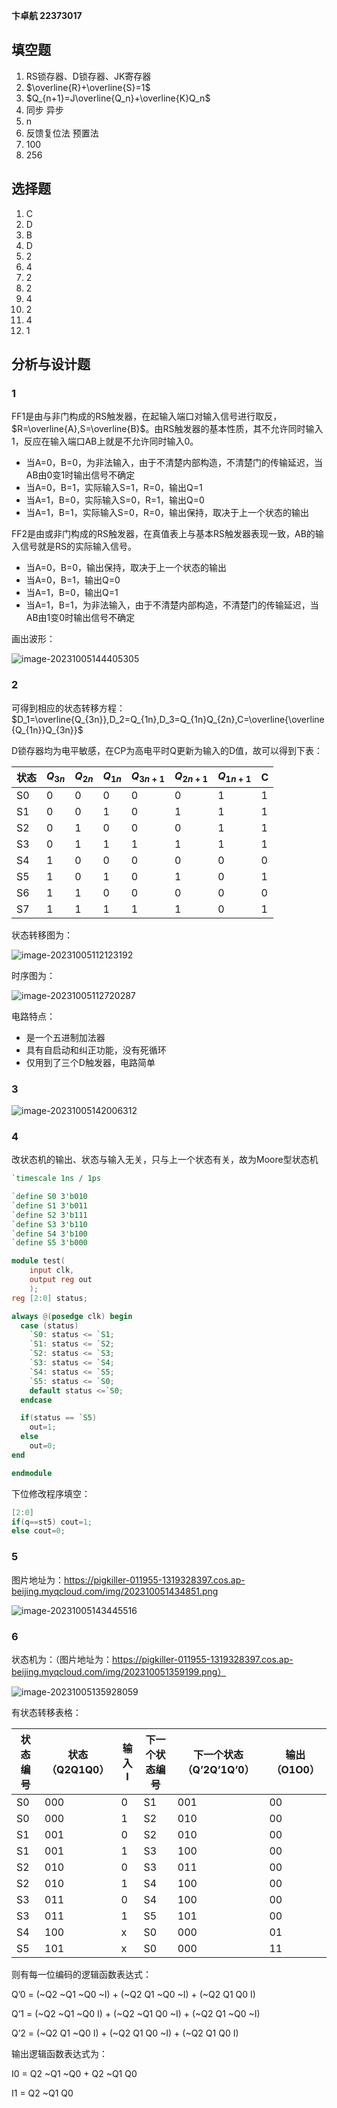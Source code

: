 **卞卓航 22373017**

## 填空题

1. RS锁存器、D锁存器、JK寄存器
2. $\overline{R}+\overline{S}=1$
3. $Q_{n+1}=J\overline{Q_n}+\overline{K}Q_n$
4. 同步 异步
5. n
6. 反馈复位法 预置法
7. 100
8. 256

## 选择题

1. C
2. D
3. B
4. D
5. 2
6. 4
7. 2
8. 2
9. 4
10. 2
11. 4
12. 1

## 分析与设计题

### 1

FF1是由与非门构成的RS触发器，在起输入端口对输入信号进行取反，$R=\overline{A},S=\overline{B}$。由RS触发器的基本性质，其不允许同时输入1，反应在输入端口AB上就是不允许同时输入0。

- 当A=0，B=0，为非法输入，由于不清楚内部构造，不清楚门的传输延迟，当AB由0变1时输出信号不确定
- 当A=0，B=1，实际输入S=1，R=0，输出Q=1
- 当A=1，B=0，实际输入S=0，R=1，输出Q=0
- 当A=1，B=1，实际输入S=0，R=0，输出保持，取决于上一个状态的输出

FF2是由或非门构成的RS触发器，在真值表上与基本RS触发器表现一致，AB的输入信号就是RS的实际输入信号。

- 当A=0，B=0，输出保持，取决于上一个状态的输出
- 当A=0，B=1，输出Q=0
- 当A=1，B=0，输出Q=1
- 当A=1，B=1，为非法输入，由于不清楚内部构造，不清楚门的传输延迟，当AB由1变0时输出信号不确定

画出波形：

![image-20231005144405305](https://pigkiller-011955-1319328397.cos.ap-beijing.myqcloud.com/img/202310051444557.png)

### 2

可得到相应的状态转移方程：$D_1=\overline{Q_{3n}},D_2=Q_{1n},D_3=Q_{1n}Q_{2n},C=\overline{\overline{Q_{1n}}Q_{3n}}$

D锁存器均为电平敏感，在CP为高电平时Q更新为输入的D值，故可以得到下表：

| 状态 | $Q_{3n}$ | $Q_{2n}$ | $Q_{1n}$ | $Q_{3n+1}$ | $Q_{2n+1}$ | $Q_{1n+1}$ | C    |
| ---- | -------- | -------- | -------- | ---------- | ---------- | ---------- | ---- |
| S0   | 0        | 0        | 0        | 0          | 0          | 1          | 1    |
| S1   | 0        | 0        | 1        | 0          | 1          | 1          | 1    |
| S2   | 0        | 1        | 0        | 0          | 0          | 1          | 1    |
| S3   | 0        | 1        | 1        | 1          | 1          | 1          | 1    |
| S4   | 1        | 0        | 0        | 0          | 0          | 0          | 0    |
| S5   | 1        | 0        | 1        | 0          | 1          | 0          | 1    |
| S6   | 1        | 1        | 0        | 0          | 0          | 0          | 0    |
| S7   | 1        | 1        | 1        | 1          | 1          | 0          | 1    |

状态转移图为：

![image-20231005112123192](https://pigkiller-011955-1319328397.cos.ap-beijing.myqcloud.com/img/202310051121289.png)

时序图为：

![image-20231005112720287](https://pigkiller-011955-1319328397.cos.ap-beijing.myqcloud.com/img/202310051127425.png)

电路特点：

- 是一个五进制加法器
- 具有自启动和纠正功能，没有死循环
- 仅用到了三个D触发器，电路简单

### 3

![image-20231005142006312](https://pigkiller-011955-1319328397.cos.ap-beijing.myqcloud.com/img/202310051420401.png)

### 4

改状态机的输出、状态与输入无关，只与上一个状态有关，故为Moore型状态机

```verilog
`timescale 1ns / 1ps

`define S0 3'b010
`define S1 3'b011
`define S2 3'b111
`define S3 3'b110
`define S4 3'b100
`define S5 3'b000

module test(
    input clk,
    output reg out
    );
reg [2:0] status;

always @(posedge clk) begin
  case (status)
    `S0: status <= `S1;
    `S1: status <= `S2;
    `S2: status <= `S3;
    `S3: status <= `S4;
    `S4: status <= `S5;
    `S5: status <= `S0;
    default status <=`S0;
  endcase

  if(status == `S5)
    out=1;
  else
    out=0;
end

endmodule
```

下位修改程序填空：

```verilog
[2:0]
if(q==st5) cout=1;
else cout=0;
```

### 5

图片地址为：https://pigkiller-011955-1319328397.cos.ap-beijing.myqcloud.com/img/202310051434851.png

![image-20231005143445516](https://pigkiller-011955-1319328397.cos.ap-beijing.myqcloud.com/img/202310051434851.png)

### 6

状态机为：（图片地址为：https://pigkiller-011955-1319328397.cos.ap-beijing.myqcloud.com/img/202310051359199.png）

![image-20231005135928059](https://pigkiller-011955-1319328397.cos.ap-beijing.myqcloud.com/img/202310051359199.png)

有状态转移表格：

| 状态编号 | 状态（Q2Q1Q0） | 输入I | 下一个状态编号 | 下一个状态（Q’2Q’1Q’0） | 输出（O1O0） |
| -------- | -------------- | ----- | -------------- | ----------------------- | ------------ |
| S0       | 000            | 0     | S1             | 001                     | 00           |
| S0       | 000            | 1     | S2             | 010                     | 00           |
| S1       | 001            | 0     | S2             | 010                     | 00           |
| S1       | 001            | 1     | S3             | 100                     | 00           |
| S2       | 010            | 0     | S3             | 011                     | 00           |
| S2       | 010            | 1     | S4             | 100                     | 00           |
| S3       | 011            | 0     | S4             | 100                     | 00           |
| S3       | 011            | 1     | S5             | 101                     | 00           |
| S4       | 100            | x     | S0             | 000                     | 01           |
| S5       | 101            | x     | S0             | 000                     | 11           |

则有每一位编码的逻辑函数表达式：

Q’0 = (~Q2 ~Q1 ~Q0 ~I) + (~Q2 Q1 ~Q0 ~I) + (~Q2 Q1 Q0 I)

Q’1 = (~Q2 ~Q1 ~Q0 I) + (~Q2 ~Q1 Q0 ~I) + (~Q2 Q1 ~Q0 ~I)

Q’2 = (~Q2 Q1 ~Q0 I) + (~Q2 Q1 Q0 ~I) + (~Q2 Q1 Q0 I)

输出逻辑函数表达式为：

I0 = Q2 ~Q1 ~Q0 + Q2 ~Q1 Q0

I1 = Q2 ~Q1 Q0
